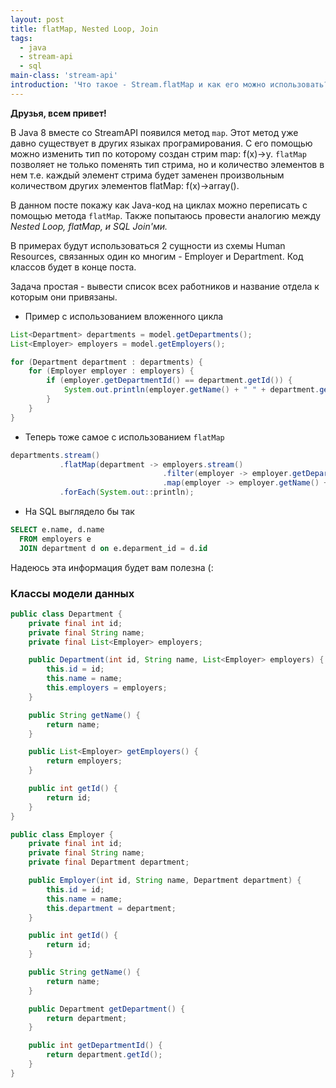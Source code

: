 ```yaml
---
layout: post
title: flatMap, Nested Loop, Join
tags:
  - java
  - stream-api
  - sql
main-class: 'stream-api'
introduction: 'Что такое - Stream.flatMap и как его можно использовать?'
---
```



**Друзья, всем привет!**

В Java 8 вместе со StreamAPI появился метод `map`. Этот метод уже давно существует в других языках програмирования. С его помощью можно изменить тип по которому создан стрим map: f(x)->y. `flatMap` позволяет не только поменять тип стрима, но и количество элементов в нем т.е. каждый элемент стрима будет заменен произвольным количеством других элементов  flatMap: f(x)->array<Y>().

В данном посте покажу как Java-код на циклах можно переписать с помощью метода `flatMap`.
Также попытаюсь провести аналогию между *Nested Loop, flatMap, и SQL Join'ми.*

В примерах будут использоваться 2 сущности из схемы Human Resources, связанных один ко многим - Employer и Department. Код классов будет в конце поста.

Задача простая - вывести список всех работников и название отдела к которым они привязаны.

* Пример с использованием вложенного цикла

```java
List<Department> departments = model.getDepartments();
List<Employer> employers = model.getEmployers();

for (Department department : departments) {
    for (Employer employer : employers) {
        if (employer.getDepartmentId() == department.getId()) {
            System.out.println(employer.getName() + " " + department.getName());
        }
    }
}
```

* Теперь тоже самое с использованием `flatMap`

```java
departments.stream()
           .flatMap(department -> employers.stream()
                                  .filter(employer -> employer.getDepartmentId() == department.getId())
                                  .map(employer -> employer.getName() + " " + department.getName()))
           .forEach(System.out::println);
```

* На SQL выглядело бы так

```sql
SELECT e.name, d.name
  FROM employers e
  JOIN department d on e.deparment_id = d.id
```

Надеюсь эта информация будет вам полезна (:

### Классы модели данных

```java
public class Department {
    private final int id;
    private final String name;
    private final List<Employer> employers;

    public Department(int id, String name, List<Employer> employers) {
        this.id = id;
        this.name = name;
        this.employers = employers;
    }

    public String getName() {
        return name;
    }

    public List<Employer> getEmployers() {
        return employers;
    }

    public int getId() {
        return id;
    }
}

public class Employer {
    private final int id;
    private final String name;
    private final Department department;

    public Employer(int id, String name, Department department) {
        this.id = id;
        this.name = name;
        this.department = department;
    }

    public int getId() {
        return id;
    }

    public String getName() {
        return name;
    }

    public Department getDepartment() {
        return department;
    }

    public int getDepartmentId() {
        return department.getId();
    }
}
```
